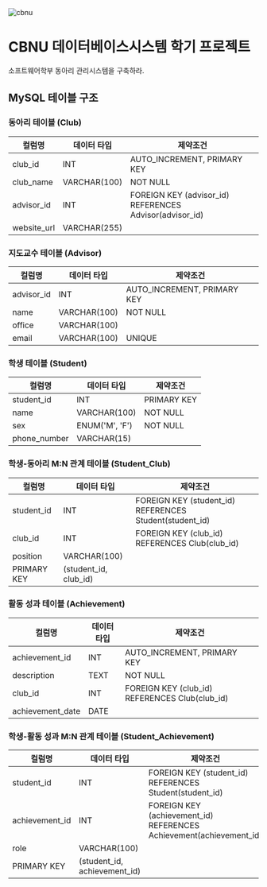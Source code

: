 
  <img src="https://github.com/Jeong-Je/lets-go/assets/131790445/4bddbb40-b04c-4363-b01a-dde9c9bcfbf4" alt="cbnu" />

# CBNU 데이터베이스시스템 학기 프로젝트 
소프트웨어학부 동아리 관리시스템을 구축하라.

## MySQL 테이블 구조

### 동아리 테이블 (Club)

| 컬럼명       | 데이터 타입         | 제약조건                                       |
|--------------|---------------------|------------------------------------------------|
| club_id      | INT                 | AUTO_INCREMENT, PRIMARY KEY                    |
| club_name    | VARCHAR(100)        | NOT NULL                                       |
| advisor_id   | INT                 | FOREIGN KEY (advisor_id) REFERENCES Advisor(advisor_id) |
| website_url  | VARCHAR(255)        |                                                |

### 지도교수 테이블 (Advisor)

| 컬럼명       | 데이터 타입         | 제약조건                                       |
|--------------|---------------------|------------------------------------------------|
| advisor_id   | INT                 | AUTO_INCREMENT, PRIMARY KEY                    |
| name         | VARCHAR(100)        | NOT NULL                                       |
| office       | VARCHAR(100)        |                                                |
| email        | VARCHAR(100)        | UNIQUE                                         |

### 학생 테이블 (Student)

| 컬럼명       | 데이터 타입         | 제약조건                                       |
|--------------|---------------------|------------------------------------------------|
| student_id   | INT                 | PRIMARY KEY                                   |
| name         | VARCHAR(100)        | NOT NULL                                       |
| sex          | ENUM('M', 'F')      | NOT NULL                                       |
| phone_number | VARCHAR(15)         |                                                |

### 학생-동아리 M:N 관계 테이블 (Student_Club)

| 컬럼명       | 데이터 타입         | 제약조건                                       |
|--------------|---------------------|------------------------------------------------|
| student_id   | INT                 | FOREIGN KEY (student_id) REFERENCES Student(student_id) |
| club_id      | INT                 | FOREIGN KEY (club_id) REFERENCES Club(club_id) |
| position     | VARCHAR(100)        |                                                |
| PRIMARY KEY  | (student_id, club_id)|                                                |

### 활동 성과 테이블 (Achievement)

| 컬럼명        | 데이터 타입        | 제약조건                                      |
|---------------|--------------------|-----------------------------------------------|
| achievement_id| INT                | AUTO_INCREMENT, PRIMARY KEY                   |
| description   | TEXT               | NOT NULL                                      |
| club_id       | INT                | FOREIGN KEY (club_id) REFERENCES Club(club_id) |
| achievement_date | DATE            |                                                |

### 학생-활동 성과 M:N 관계 테이블 (Student_Achievement)

| 컬럼명        | 데이터 타입        | 제약조건                                      |
|---------------|--------------------|-----------------------------------------------|
| student_id    | INT                | FOREIGN KEY (student_id) REFERENCES Student(student_id) |
| achievement_id| INT                | FOREIGN KEY (achievement_id) REFERENCES Achievement(achievement_id) |
| role          | VARCHAR(100)       |                                                |
| PRIMARY KEY   | (student_id, achievement_id) |                                    |
